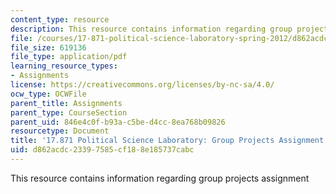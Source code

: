 ```yaml
---
content_type: resource
description: This resource contains information regarding group projects assignment
file: /courses/17-871-political-science-laboratory-spring-2012/d862acdc23397585cf188e185737cabc_MIT17_871S12_Group.pdf
file_size: 619136
file_type: application/pdf
learning_resource_types:
- Assignments
license: https://creativecommons.org/licenses/by-nc-sa/4.0/
ocw_type: OCWFile
parent_title: Assignments
parent_type: CourseSection
parent_uid: 846e4c0f-b93a-c5be-d4cc-8ea768b09826
resourcetype: Document
title: '17.871 Political Science Laboratory: Group Projects Assignment'
uid: d862acdc-2339-7585-cf18-8e185737cabc
---
```

This resource contains information regarding group projects assignment
